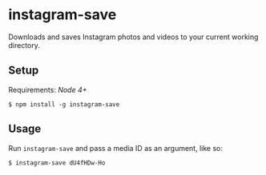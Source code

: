 instagram-save
==============

Downloads and saves Instagram photos and videos to your current working
directory.

## Setup

Requirements: *Node 4+*

```
$ npm install -g instagram-save
```

## Usage

Run `instagram-save` and pass a media ID as an argument, like so:

```
$ instagram-save dU4fHDw-Ho
```
